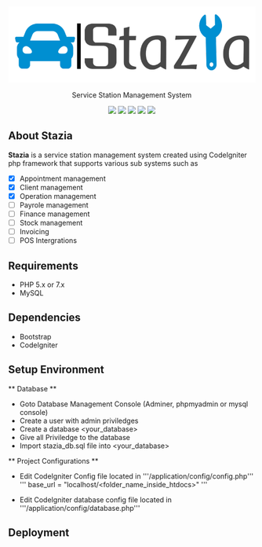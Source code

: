 <p align="center">
<img src="stazia_logo.png" alt="Stazia" width="600px">
</p>

<p align="center">
Service Station Management System
</p>

<p align="center">
<a href="https://github.com/spegusess/stazia/releases"><img src="https://img.shields.io/badge/version-1.0.0-blue"></a>
<a href="https://github.com/spegusess/stazia/commits/master"><img src="https://img.shields.io/badge/build-passing-brightgreen.svg"></a>
<a href="https://github.com/spegusess/stazia"><img src="https://img.shields.io/badge/framework-codeigniter-orange.svg"></a>
<a href="https://github.com/spegusess/stazia"><img src="https://img.shields.io/badge/license-GNUv3.0-blue.svg"></a>
<a href="https://github.com/spegusess/stazia/network/members"><img src="https://img.shields.io/github/forks/spegusess/stazia.svg"></a>
</p>


## About Stazia

**Stazia** is a service station management system created using CodeIgniter php framework that supports various sub systems such as
- [x] Appointment management
- [x] Client management
- [x] Operation management
- [ ] Payrole management
- [ ] Finance management
- [ ] Stock management
- [ ] Invoicing
- [ ] POS Intergrations

## Requirements
- PHP 5.x or 7.x
- MySQL

## Dependencies
- Bootstrap
- CodeIgniter

## Setup Environment
** Database **
- Goto Database Management Console (Adminer, phpmyadmin or mysql console)
- Create a user with admin priviledges
- Create a database <your_database>
- Give all Priviledge to the database
- Import stazia_db.sql file into <your_database>

** Project Configurations **
- Edit CodeIgniter Config file located in '''/application/config/config.php'''
''' base_url = "localhost/<folder_name_inside_htdocs>" '''

- Edit CodeIgniter database config file located in '''/application/config/database.php'''

## Deployment

